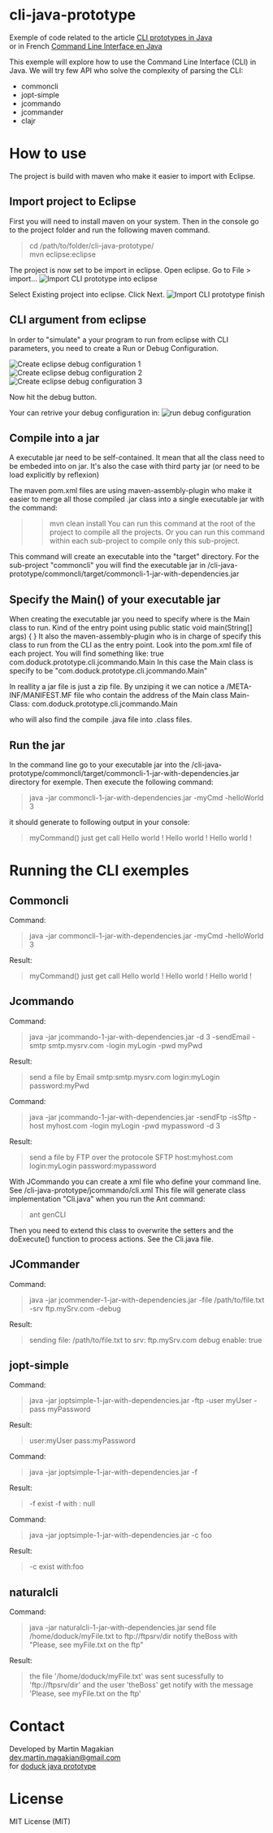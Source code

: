 cli-java-prototype
==================
Exemple of code related to the article [CLI prototypes in Java](http://doduck.com/en/command-line-interface-in-java-api-overview/) <br />
or in French [Command Line Interface en Java](http://doduck.com/fr/command-line-interface-en-java/) <br />

This exemple will explore how to use the Command Line Interface (CLI) in Java.
We will try few API who solve the complexity of parsing the CLI:
* commoncli
* jopt-simple
* jcommando
* jcommander
* clajr

How to use
=========
The project is build with maven who make it easier to import with Eclipse.


Import project to Eclipse
---
First you will need to install maven on your system.
Then in the console go to the project folder and run the following maven command.
> cd /path/to/folder/cli-java-prototype/  <br />
> mvn eclipse:eclipse

The project is now set to be import in eclipse.
Open eclipse. Go to File > import...
![Import CLI prototype into eclipse](/README_src/import.png "Import CLI prototype into eclipse")

Select Existing project into eclipse. Click Next.
![Import CLI prototype finish](/README_src/import.png "Import CLI prototype finish")


CLI argument from eclipse
---
In order to "simulate" a your program to run from eclipse with CLI parameters, you need to create a Run or Debug Configuration.

![Create eclipse debug configuration 1](/README_src/createCLI_1.png "Create eclipse debug configuration 1")
![Create eclipse debug configuration 2](/README_src/createCLI_2.png "Create eclipse debug configuration 2")
![Create eclipse debug configuration 3](/README_src/createCLI_3.png "Create eclipse debug configuration 3")

Now hit the debug button.

Your can retrive your debug configuration in:
![run debug configuration](/README_src/runCLI.png "run debug configuration")


Compile into a jar
---
A executable jar need to be self-contained. It mean that all the class need to be embeded into on jar. It's also the case with third party jar (or need to be load explicitly by reflexion)

The maven pom.xml files are using maven-assembly-plugin who make it easier to merge all those compiled .jar class into a single executable jar with the command:
>> mvn clean install
You can run this command at the root of the project to compile all the projects.
Or you can run this command within each sub-project to compile only this sub-project.

This command will create an executable into the "target" directory.
For the sub-project "commoncli" you will find the executable jar in /cli-java-prototype/commoncli/target/commoncli-1-jar-with-dependencies.jar


Specify the Main() of your executable jar
---
When creating the executable jar you need to specify where is the Main class to run.
Kind of the entry point using 
	public static void main(String[] args) {
	}
It also the maven-assembly-plugin who is in charge of specify this class to run from the CLI as the entry point.
Look into the pom.xml file of each project. You will find something like:
	<archive>
		<manifest>
	    	<addClasspath>true</addClasspath>
	    	<mainClass>com.doduck.prototype.cli.jcommando.Main</mainClass>
		</manifest>
	</archive>
In this case the Main class is specify to be "com.doduck.prototype.cli.jcommando.Main"

In reallity a jar file is just a zip file.
By unziping it we can notice a /META-INF/MANIFEST.MF file who contain the address of the Main class
	Main-Class: com.doduck.prototype.cli.jcommando.Main

who will also find the compile .java file into .class files.


Run the jar
---
In the command line go to your executable jar into the /cli-java-prototype/commoncli/target/commoncli-1-jar-with-dependencies.jar directory for exemple.
Then execute the following command:
> java -jar commoncli-1-jar-with-dependencies.jar -myCmd -helloWorld 3

it should generate to following output in your console:
> myCommand() just get call
> Hello world !
> Hello world !
> Hello world !


Running the CLI exemples
=========

Commoncli
---
Command:
> java -jar commoncli-1-jar-with-dependencies.jar -myCmd -helloWorld 3

Result:
> myCommand() just get call
> Hello world !
> Hello world !
> Hello world !


Jcommando
---
Command:
> java -jar jcommando-1-jar-with-dependencies.jar -d 3 -sendEmail -smtp smtp.mysrv.com -login myLogin -pwd myPwd

Result:
> send a file by Email
> smtp:smtp.mysrv.com
> login:myLogin
> password:myPwd


Command:
> java -jar jcommando-1-jar-with-dependencies.jar -sendFtp -isSftp -host myhost.com -login myLogin -pwd mypassword -d 3

Result:
> send a file by FTP
> over the protocole SFTP
> host:myhost.com
> login:myLogin
> password:mypassword

With JCommando you can create a xml file who define your command line. See /cli-java-prototype/jcommando/cli.xml
This file will generate class implementation "Cli.java" when you run the Ant command:
> ant genCLI

Then you need to extend this class to overwrite the setters and the doExecute() function to process actions. See the Cli.java file.

JCommander
---
Command:
> java -jar jcommender-1-jar-with-dependencies.jar -file /path/to/file.txt -srv ftp.mySrv.com -debug

Result:
> sending file: /path/to/file.txt
> to srv: ftp.mySrv.com
> debug enable: true

jopt-simple
---
Command:
> java -jar joptsimple-1-jar-with-dependencies.jar -ftp -user myUser -pass myPassword

Result:
> user:myUser pass:myPassword

Command:
> java -jar joptsimple-1-jar-with-dependencies.jar -f

Result:
> -f exist
> -f with : null

Command:
> java -jar joptsimple-1-jar-with-dependencies.jar -c foo

Result:
> -c exist with:foo

naturalcli
---
Command:
> java -jar naturalcli-1-jar-with-dependencies.jar send file /home/doduck/myFile.txt to ftp://ftpsrv/dir notify theBoss with "Please, see myFile.txt on the ftp"

Result:
> the file '/home/doduck/myFile.txt' was sent sucessfully
> to 'ftp://ftpsrv/dir' and the user 'theBoss'
> get notify with the message 'Please, see myFile.txt on the ftp'


Contact
=========
Developed by Martin Magakian<br />
dev.martin.magakian@gmail.com<br />
for [doduck java prototype](http://doduck.com)



License
=========
MIT License (MIT)